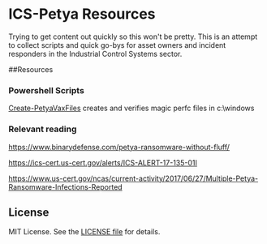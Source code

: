 ICS-Petya Resources
=================

Trying to get content out quickly so this won't be pretty.
This is an attempt to collect scripts and quick go-bys for asset owners and incident responders in the Industrial Control Systems sector.

##Resources
### Powershell Scripts
[Create-PetyaVaxFiles](/PS1/Create-PetyaVaxFiles.ps1) creates and verifies magic perfc files in c:\windows

### Relevant reading
https://www.binarydefense.com/petya-ransomware-without-fluff/

https://ics-cert.us-cert.gov/alerts/ICS-ALERT-17-135-01I

https://www.us-cert.gov/ncas/current-activity/2017/06/27/Multiple-Petya-Ransomware-Infections-Reported


## License

MIT License. See the [LICENSE file](/LICENSE) for details.
